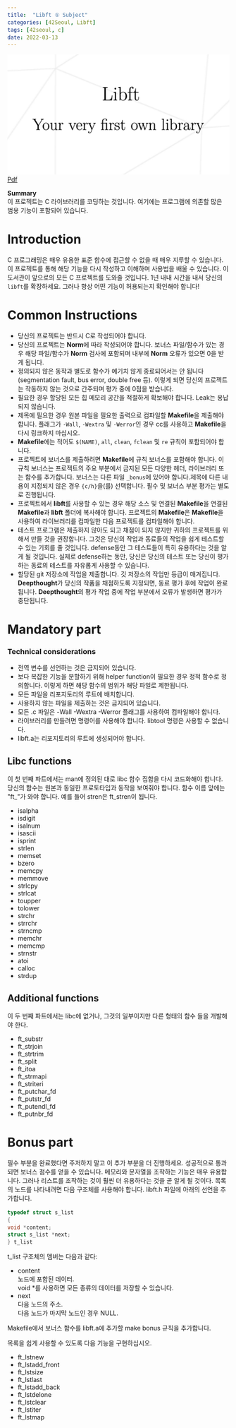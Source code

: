 ```yaml
---
title:  "Libft ① Subject"
categories: [42Seoul, Libft]
tags: [42seoul, c]
date: 2022-03-13
---
```


![thumbnail](/assets/img/42seoul/libft/libft.png)
[Pdf](https://github.com/23tae/23tae.github.io/blob/main/assets/file/Libft_en.subject.pdf?raw=true)

**Summary**  
이 프로젝트는 C 라이브러리를 코딩하는 것입니다.
여기에는 프로그램에 의존할 많은 범용 기능이 포함되어 있습니다.
# Introduction
C 프로그래밍은 매우 유용한 표준 함수에 접근할 수 없을 때 매우 지루할 수 있습니다. 이 프로젝트를 통해 해당 기능을 다시 작성하고 이해하며 사용법을 배울 수 있습니다. 이 도서관이 앞으로의 모든 C 프로젝트를 도와줄 것입니다. 1년 내내 시간을 내서 당신의 `libft`를 확장하세요. 그러나 항상 어떤 기능이 허용되는지 확인해야 합니다!

# Common Instructions
- 당신의 프로젝트는 반드시 C로 작성되어야 합니다.
- 당신의 프로젝트는 **Norm**에 따라 작성되어야 합니다. 보너스 파일/함수가 있는 경우 해당 파일/함수가 **Norm** 검사에 포함되며 내부에 **Norm** 오류가 있으면 0을 받게 됩니다.
- 정의되지 않은 동작과 별도로 함수가 예기치 않게 종료되어서는 안 됩니다(segmentation fault, bus error, double free 등). 이렇게 되면 당신의 프로젝트는 작동하지 않는 것으로 간주되며 평가 중에 0점을 받습니다.
- 필요한 경우 할당된 모든 힙 메모리 공간을 적절하게 확보해야 합니다. Leak는 용납되지 않습니다.
- 제목에 필요한 경우 원본 파일을 필요한 출력으로 컴파일할 **Makefile**을 제출해야 합니다. 플래그가 `-Wall`, `-Wextra` 및 `-Werror`인 경우 cc를 사용하고 **Makefile**을 다시 링크하지 마십시오.
- **Makefile**에는 적어도 `$(NAME)`, `all`, `clean`, `fclean` 및 `re` 규칙이 포함되어야 합니다.
- 프로젝트에 보너스를 제출하려면 **Makefile**에 규칙 보너스를 포함해야 합니다. 이 규칙 보너스는 프로젝트의 주요 부분에서 금지된 모든 다양한 헤더, 라이브러리 또는 함수를 추가합니다. 보너스는 다른 파일 `_bonus`에 있어야 합니다.제목에 다른 내용이 지정되지 않은 경우 `{c/h}`을(를) 선택합니다. 필수 및 보너스 부분 평가는 별도로 진행됩니다.
- 프로젝트에서 **libft**를 사용할 수 있는 경우 해당 소스 및 연결된 **Makefile**을 연결된 **Makefile**과 **libft** 폴더에 복사해야 합니다. 프로젝트의 **Makefile**은 **Makefile**을 사용하여 라이브러리를 컴파일한 다음 프로젝트를 컴파일해야 합니다.
- 테스트 프로그램은 제출하지 않아도 되고 채점이 되지 않지만 귀하의 프로젝트를 위해서 만들 것을 권장합니다. 그것은 당신의 작업과 동료들의 작업을 쉽게 테스트할 수 있는 기회를 줄 것입니다. defense동안 그 테스트들이 특히 유용하다는 것을 알게 될 것입니다. 실제로 defense하는 동안, 당신은 당신의 테스트 또는 당신이 평가하는 동료의 테스트를 자유롭게 사용할 수 있습니다.
- 할당된 git 저장소에 작업을 제출합니다. 깃 저장소의 작업만 등급이 매겨집니다. **Deepthought**가 당신의 작품을 채점하도록 지정되면, 동료 평가 후에 작업이 완료됩니다. **Deepthought**의 평가 작업 중에 작업 부분에서 오류가 발생하면 평가가 중단됩니다.

# Mandatory part

### Technical considerations
- 전역 변수를 선언하는 것은 금지되어 있습니다.
- 보다 복잡한 기능을 분할하기 위해 helper function이 필요한 경우 정적 함수로 정의합니다. 이렇게 하면 해당 함수의 범위가 해당 파일로 제한됩니다.
- 모든 파일을 리포지토리의 루트에 배치합니다.
- 사용하지 않는 파일을 제출하는 것은 금지되어 있습니다.
- 모든 .c 파일은 -Wall -Wextra -Werror 플래그를 사용하여 컴파일해야 합니다.
- 라이브러리를 만들려면 명령어를 사용해야 합니다. libtool 명령은 사용할 수 없습니다.
- libft.a는 리포지토리의 루트에 생성되어야 합니다.

## Libc functions
이 첫 번째 파트에서는 man에 정의된 대로 libc 함수 집합을 다시 코드화해야 합니다. 당신의 함수는 원본과 동일한 프로토타입과 동작을 보여줘야 합니다. 함수 이름 앞에는 "ft_"가 와야 합니다. 예를 들어 stren은 ft_stren이 됩니다.
- isalpha
- isdigit
- isalnum
- isascii
- isprint
- strlen
- memset
- bzero
- memcpy
- memmove
- strlcpy
- strlcat
- toupper
- tolower
- strchr
- strrchr
- strncmp
- memchr
- memcmp
- strnstr
- atoi
- calloc
- strdup
 
 
## Additional functions

이 두 번째 파트에서는 libc에 없거나, 그것의 일부이지만 다른 형태의 함수 들을 개발해야 한다.

- ft_substr
- ft_strjoin
- ft_strtrim
- ft_split
- ft_itoa
- ft_strmapi
- ft_striteri
- ft_putchar_fd
- ft_putstr_fd
- ft_putendl_fd
- ft_putnbr_fd

 
# Bonus part

필수 부분을 완료했다면 주저하지 말고 이 추가 부분을 더 진행하세요. 성공적으로 통과되면 보너스 점수를 얻을 수 있습니다.
메모리와 문자열을 조작하는 기능은 매우 유용합니다. 그러나 리스트를 조작하는 것이 훨씬 더 유용하다는 것을 곧 알게 될 것이다.
목록의 노드를 나타내려면 다음 구조체를 사용해야 합니다. libft.h 파일에 아래의 선언을 추가합니다.

```c
typedef struct s_list
{
void *content;
struct s_list *next;
} t_list
```

t_list 구조체의 멤버는 다음과 같다:
- content  
노드에 포함된 데이터.  
void *를 사용하면 모든 종류의 데이터를 저장할 수 있습니다.
- next  
다음 노드의 주소.  
다음 노드가 마지막 노드인 경우 NULL.

Makefile에서 보너스 함수를 libft.a에 추가할 make bonus 규칙을 추가합니다.

목록을 쉽게 사용할 수 있도록 다음 기능을 구현하십시오.

- ft_lstnew
- ft_lstadd_front
- ft_lstsize
- ft_lstlast
- ft_lstadd_back
- ft_lstdelone
- ft_lstclear
- ft_lstiter
- ft_lstmap
